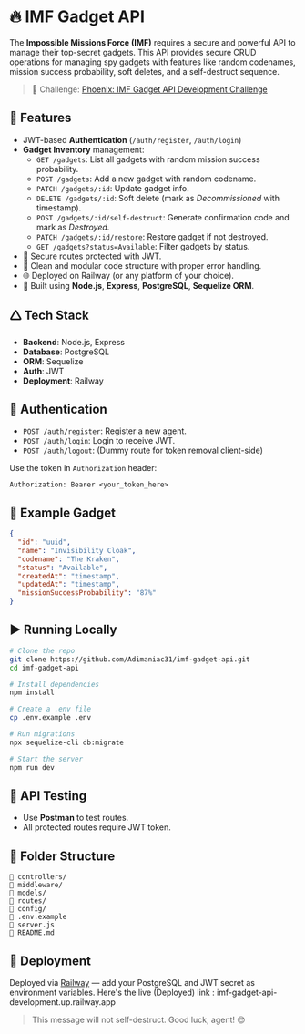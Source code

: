 # 🔥 IMF Gadget API

The **Impossible Missions Force (IMF)** requires a secure and powerful API to manage their top-secret gadgets. This API provides secure CRUD operations for managing spy gadgets with features like random codenames, mission success probability, soft deletes, and a self-destruct sequence.

> 💼 Challenge: [Phoenix: IMF Gadget API Development Challenge](https://upraised.co)

## 🚀 Features

- JWT-based **Authentication** (`/auth/register`, `/auth/login`)
- **Gadget Inventory** management:
  - `GET /gadgets`: List all gadgets with random mission success probability.
  - `POST /gadgets`: Add a new gadget with random codename.
  - `PATCH /gadgets/:id`: Update gadget info.
  - `DELETE /gadgets/:id`: Soft delete (mark as *Decommissioned* with timestamp).
  - `POST /gadgets/:id/self-destruct`: Generate confirmation code and mark as *Destroyed*.
  - `PATCH /gadgets/:id/restore`: Restore gadget if not destroyed.
  - `GET /gadgets?status=Available`: Filter gadgets by status.
- 🎯 Secure routes protected with JWT.
- 🧪 Clean and modular code structure with proper error handling.
- 🌐 Deployed on Railway (or any platform of your choice).
- 💠 Built using **Node.js**, **Express**, **PostgreSQL**, **Sequelize ORM**.

## 🛆 Tech Stack

- **Backend**: Node.js, Express
- **Database**: PostgreSQL
- **ORM**: Sequelize
- **Auth**: JWT
- **Deployment**: Railway

## 🔐 Authentication

- `POST /auth/register`: Register a new agent.
- `POST /auth/login`: Login to receive JWT.
- `POST /auth/logout`: (Dummy route for token removal client-side)

Use the token in `Authorization` header:
```
Authorization: Bearer <your_token_here>
```

## 📘 Example Gadget

```json
{
  "id": "uuid",
  "name": "Invisibility Cloak",
  "codename": "The Kraken",
  "status": "Available",
  "createdAt": "timestamp",
  "updatedAt": "timestamp",
  "missionSuccessProbability": "87%"
}
```

## ▶️ Running Locally

```bash
# Clone the repo
git clone https://github.com/Adimaniac31/imf-gadget-api.git
cd imf-gadget-api

# Install dependencies
npm install

# Create a .env file
cp .env.example .env

# Run migrations
npx sequelize-cli db:migrate

# Start the server
npm run dev
```

## 🔪 API Testing

- Use **Postman** to test routes.
- All protected routes require JWT token.

## 📂 Folder Structure

```
🔼 controllers/
🔼 middleware/
🔼 models/
🔼 routes/
🔼 config/
🔼 .env.example
🔼 server.js
🔼 README.md
```

## 🛄 Deployment

Deployed via [Railway](https://railway.app/) — add your PostgreSQL and JWT secret as environment variables.
Here's the live (Deployed) link : imf-gadget-api-development.up.railway.app

> This message will not self-destruct. Good luck, agent! 😎


